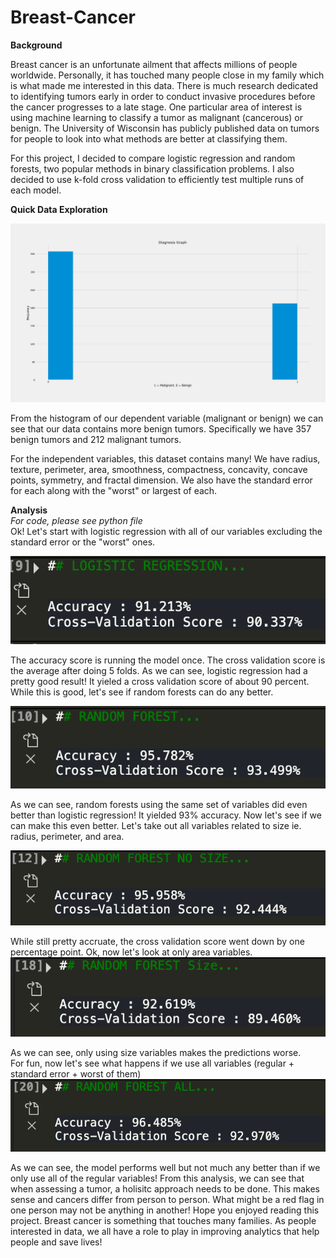 # Breast-Cancer

**Background**<br/>

Breast cancer is an unfortunate ailment that affects millions of people worldwide. Personally, it has touched many people close in my family which is what made me interested in this data. There is much research dedicated to identifying tumors early in order to conduct invasive procedures before the cancer progresses to a late stage. One particular area of interest is using machine learning to classify a tumor as malignant (cancerous) or benign. The University of Wisconsin has publicly published data on tumors for people to look into what methods are better at classifying them.<br/>

For this project, I decided to compare logistic regression and random forests, two popular methods in binary classification problems. I also decided to use k-fold cross validation to efficiently test multiple runs of each model.<br/>

**Quick Data Exploration** <br/>

![alt text](https://github.com/jamesgwen/Breast-Cancer/blob/main/histogram.png?raw=true)<br/>

From the histogram of our dependent variable (malignant or benign) we can see that our data contains more benign tumors. Specifically we have 357 benign tumors and 212 malignant tumors. <br/>

For the independent variables, this dataset contains many! We have radius, texture, perimeter, area, smoothness, compactness, concavity, concave points, symmetry, and fractal dimension. We also have the standard error for each along with the "worst" or largest of each.  <br/>

**Analysis** <br/>
*For code, please see python file*<br/>
Ok! Let's start with logistic regression with all of our variables excluding the standard error or the "worst" ones.<br/> 

![alt text](https://github.com/jamesgwen/Breast-Cancer/blob/main/logistic_regression.png?raw=true)<br/>

The accuracy score is running the model once. The cross validation score is the average after doing 5 folds. As we can see, logistic regression had a pretty good result! It yieled a cross validation score of about 90 percent. While this is good, let's see if random forests can do any better. <br/>

![alt text](https://github.com/jamesgwen/Breast-Cancer/blob/main/random_forest_regular.png?raw=true)<br/>

As we can see, random forests using the same set of variables did even better than logistic regression! It yielded 93% accuracy. Now let's see if we can make this even better. Let's take out all variables related to size ie. radius, perimeter, and area.<br/> 

![alt text](https://github.com/jamesgwen/Breast-Cancer/blob/main/random_forest_no_size.png?raw=true)<br/>

While still pretty accruate, the cross validation score went down by one percentage point. Ok, now let's look at only area variables.
![alt text](https://github.com/jamesgwen/Breast-Cancer/blob/main/random_forest_size.png?raw=true)<br/>

As we can see, only using size variables makes the predictions worse.<br/> For fun, now let's see what happens if we use all variables (regular + standard error + worst of them)<br/>
![alt text](https://github.com/jamesgwen/Breast-Cancer/blob/main/random_forest_all.png?raw=true)<br/>

As we can see, the model performs well but not much any better than if we only use all of the regular variables! From this analysis, we can see that when assessing a tumor, a holisitc approach needs to be done. This makes sense and cancers differ from person to person. What might be a red flag in one person may not be anything in another! Hope you enjoyed reading this project. Breast cancer is something that touches many families. As people interested in data, we all have a role to play in improving analytics that help people and save lives!




